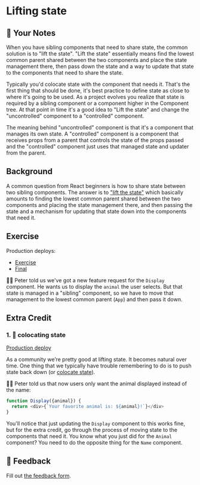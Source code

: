 # Lifting state

## 📝 Your Notes

When you have sibling components that need to share state, the common solution
is to "lift the state". "Lift the state" essentially means find the lowest
common parent shared between the two components and place the state management
there, then pass down the state and a way to update that state to the components
that need to share the state.

Typically you'd colocate state with the component that needs it. That's the
first thing that should be done, it's best practice to define state as close to
where it's going to be used. As a project evolves you realize that state is
required by a sibling component or a component higher in the Component tree. At
that point in time it's a good idea to "Lift the state" and change the
"uncontrolled" component to a "controlled" component.

The meaning behind "uncontrolled" component is that it's a component that
manages its own state. A "controlled" component is a component that receives
props from a parent that controls the state of the props passed and the
"controlled" component just uses that managed state and updater from the parent.

## Background

A common question from React beginners is how to share state between two sibling
components. The answer is to
["lift the state"](https://react.dev/learn/sharing-state-between-components)
which basically amounts to finding the lowest common parent shared between the
two components and placing the state management there, and then passing the
state and a mechanism for updating that state down into the components that need
it.

## Exercise

Production deploys:

- [Exercise](https://react-hooks.netlify.app/isolated/exercise/03.js)
- [Final](https://react-hooks.netlify.app/isolated/final/03.js)

👨‍💼 Peter told us we've got a new feature request for the `Display` component. He
wants us to display the `animal` the user selects. But that state is managed in
a "sibling" component, so we have to move that management to the lowest common
parent (`App`) and then pass it down.

## Extra Credit

### 1. 💯 colocating state

[Production deploy](https://react-hooks.netlify.app/isolated/final/03.extra-1.js)

As a community we’re pretty good at lifting state. It becomes natural over time.
One thing that we typically have trouble remembering to do is to push state back
down (or
[colocate state](https://kentcdodds.com/blog/state-colocation-will-make-your-react-app-faster)).

👨‍💼 Peter told us that now users only want the animal displayed instead of the
name:

```javascript
function Display({animal}) {
  return <div>{`Your favorite animal is: ${animal}!`}</div>
}
```

You'll notice that just updating the `Display` component to this works fine, but
for the extra credit, go through the process of moving state to the components
that need it. You know what you just did for the `Animal` component? You need to
do the opposite thing for the `Name` component.

## 🦉 Feedback

Fill out
[the feedback form](https://ws.kcd.im/?ws=React%20Hooks%20%F0%9F%8E%A3&e=03%3A%20Lifting%20state&em=).
